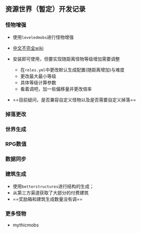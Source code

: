 ## 资源世界（暂定）开发记录

### 怪物增强

- 使用`leveledmobs`进行怪物增强
- [中文不完全wiki](https://github.com/TecoStudio/LevelledMobs-Wiki-zh_CN)
- 安装即可使用，但要实现随距离怪物等级增加需要调整
  - 在`reles.yml`中更改默认生成配置(随距离增加)与难度
  - 更改最大最小等级
  - 具体等级计算参数
  - 看着调吧，加一些偏移量并更改倍率

- ==目前疑问，是否兼容自定义怪物以及是否需要自定义掉落==

### 掉落更改

### 世界生成

### RPG数值

### 数据同步

### 建筑生成

- 使用`betterstructures`进行结构的生成；
- 从第三方渠道获取了大部分的付费建筑
- ==奖励箱和建筑生成数量没有调==

### 更多怪物

- mythicmobs




